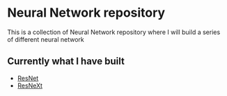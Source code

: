 # Neural Network repository

This is a collection of Neural Network repository where I will build a series of different neural network

## Currently what I have built

* [ResNet](https://sehwanhong.github.io/NeuralNet/ResNet)
* [ResNeXt](https://sehwanhong.github.io/NeuralNet/ResNet/ResNext)